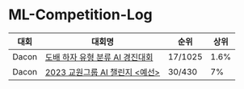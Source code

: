 # ML-Competition-Log

|대회|대회명|순위|상위
  |---|------|----|----|
  |Dacon|[도배 하자 유형 분류 AI 경진대회](Dacon_Hansol_Classification/README.md)|17/1025|1.6%|
  |Dacon|[2023 교원그룹 AI 챌린지 <예선>](Dacon_KYOWON_OCR/README.md)|30/430|7%|
